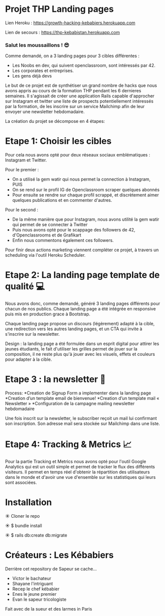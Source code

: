 # Projet THP Landing pages
Lien Heroku : https://growth-hacking-kebabiers.herokuapp.com

Lien de secours : https://thp-kebabistan.herokuapp.com

### Salut les moussaillons !  :sunglasses:

Comme demandé, on a 3 landing pages pour 3 cibles différentes :
- Les Noobs en dev, qui suivent openclassroom, sont intéressés par 42.
- Les corporates et entreprises.
- Les gens déjà devs

Le but de ce projet est de synthétiser un grand nombre de hacks que nous avons appris au cours de la formation THP pendant les 6 dernieres semaines.
Il s'agissait de créer une application Rails capable d'approcher sur Instagram et twitter une liste de prospects potentiellement intéressés par la formation, de les inscrire sur un service Mailchimp afin de leur envoyer une newsletter hebdomadaire.

La création du projet se décompose en 4 étapes:

# Etape 1: Choisir les cibles

Pour cela nous avons opté pour deux réseaux sociaux emblématiques : Instagram et Twitter.

Pour le premier :
- On a utilisé la gem watir qui nous permet la connection à Instagram, PUIS
- On se rend sur le profil IG de Openclassroom scraper quelques abonnés
- Pour ensuite se rendre sur chaque profil scrappé, et discrètement aimer quelques publications et en commenter d'autres.

Pour le second :
- De la même manière que pour Instagram, nous avons utilité la gem watir qui permet de se connecter à Twitter
- Puis nous avons opté pour le scappage des followers de 42, d'Openclassrooms et de Grafikart
- Enfin nous commentons également ces followers.

Pour finir deux actions marketing viennent compléter ce projet, à travers un scheduling via l'outil Heroku Scheduler.

# Etape 2: La landing page template de qualité :computer:

Nous avons donc, comme demandé, généré 3 landing pages différents pour chacun de nos publics.
Chaque landing page a été intégrée en responsive puis mis en production grace à Bootstrap.

Chaque landing page propose un discours (légèrement) adapté à la cible, une redirection vers les autres landing pages, et un CTA qui invite à s'inscrire sur la newsletter.

Design : la landing page a été formulée dans un esprit digital pour attirer les jeunes étudiants, le fait d'utiliser les grilles permet de jouer sur la composition, il ne reste plus qu'à jouer avec les visuels, effets et couleurs pour adapter à la cible.

# Etape 3 : la newsletter :love_letter:

Process:
*Creation de Signup Form a implementer dans la landing page
*Creation d’un template email de bienvenue!
*Creation d’un template mail « Newsletter »
*Configuration de la campagne mailing newsletter hebdomadaire

Une fois inscrit sur la newsletter, le subscriber reçoit un mail lui confirmant son inscription. Son adresse mail sera stockée sur Mailchimp dans une liste.

# Etape 4: Tracking & Metrics :chart_with_upwards_trend:

Pour la partie Tracking et Metrics nous avons opté pour l'outil Google Analytics qui est un outil simple et permet de tracker le flux des différents visiteurs. Il permet en temps réel d'obtenir la répartition des utilisateurs dans le monde et d'avoir une vue d'ensemble sur les statistiques qui leurs sont associées.

# Installation

:sunny:   Cloner le repo

:sunny:   $ bundle install

:sunny:   $ rails db:create db:migrate

# Créateurs : Les Kébabiers ##

Derrière cet repository de Sapeur se cache...
* Victor le bachateur
* Shayane l'intriguant
* Recep le chef kébabier
* Enes le jeune premier
* Evan le sapeur tricologiste

Fait avec de la sueur et des larmes in Paris
